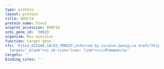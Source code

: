 ```yaml
---
type: protein
layout: protein
title: Q9QY14
protein_name: Foxe3
uniprot_accession: Q9QY14
ncbi_gene_id: '30923'
organism: Mus musculus
function: target gene
tfs: 'Pitx3,O35160,18742,TRRUST,inferred by curator,&ensp;<a href="https://www.ncbi.nlm.nih.gov/pubmed/?term=24307298%5Buid%5D"
  target="_blank"><i uk-icon="icon: link"></i>Pubmed</a>'
targets: ''
binding_sites: ''
---
```

